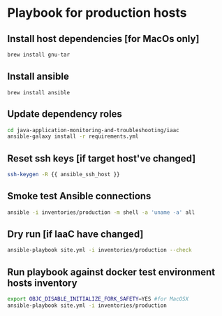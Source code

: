 Playbook for production hosts
=============================

Install host dependencies [for MacOs only]
------------------------------------------
```bash
brew install gnu-tar
```
Install ansible
---------------
```
brew install ansible
```

Update dependency roles
-----------------------
```bash
cd java-application-monitoring-and-troubleshooting/iaac
ansible-galaxy install -r requirements.yml
```

Reset ssh keys [if target host've changed]
------------------------------------------
```bash
ssh-keygen -R {{ ansible_ssh_host }}
```

Smoke test Ansible connections
------------------------------
```bash
ansible -i inventories/production -m shell -a 'uname -a' all
```

Dry run [if IaaC have changed]
------------------------------
```bash
ansible-playbook site.yml -i inventories/production --check
```

Run playbook against docker test environment hosts inventory
------------------------------------------------------------
```bash
export OBJC_DISABLE_INITIALIZE_FORK_SAFETY=YES #for MacOSX
ansible-playbook site.yml -i inventories/production
```

